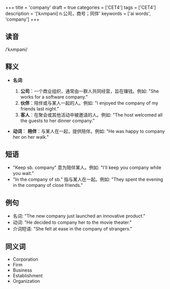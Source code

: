 +++
title = 'company'
draft = true
categories = ['CET4']
tags = ['CET4']
description = '[ˈkʌmpəni] n.公司，商号；同伴'
keywords = ['ai words', 'company']
+++

## 读音
/ˈkʌmpəni/

## 释义
- **名词**: 
    1. **公司**：一个商业组织，通常由一群人共同经营，旨在赚钱。例如: "She works for a software company."
    2. **伙伴**：陪伴或与某人一起的人。例如: "I enjoyed the company of my friends last night."
    3. **客人**：在聚会或其他活动中被邀请的人。例如: "The host welcomed all the guests to her dinner company."

- **动词**：
    **陪伴**：与某人在一起，提供陪伴。例如: "He was happy to company her on her walk."

## 短语
- "Keep sb. company" 意为陪伴某人。例如: "I'll keep you company while you wait."
- "In the company of sb." 指与某人在一起。例如: "They spent the evening in the company of close friends."

## 例句
- 名词: "The new company just launched an innovative product."
- 动词: "He decided to company her to the movie theater."
- 介词短语: "She felt at ease in the company of strangers."

## 同义词
- Corporation
- Firm
- Business
- Establishment
- Organization
